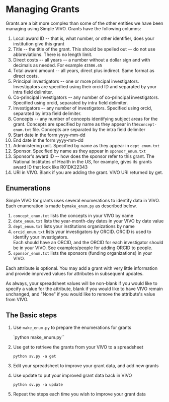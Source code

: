 # Managing Grants

Grants are a bit more complex than some of the other entities we have been managing using Simple VIVO.  Grants
have the following columns:

1. Local award ID -- that is, what number, or other identifier, does your institution give this grant
1. Title -- the title of the grant.  This should be spelled out -- do not use abbreviations.  There is no length limit.
1. Direct costs -- all years -- a number without a dollar sign and with decimals as needed.  For example `43506.45`
1. Total award amount -- all years, direct plus indirect.  Same format as direct costs.
1. Principal investigators -- one or more principal investigators.  Investigators are specified using their orcid ID and separated by your intra field delimiter.
1. Co-principal investigators -- any number of co-principal investigators.  Specified using orcid, separated by intra field delimiter.
1. Investigators -- any number of investigators.  Specified using orcid, separated by intra field delimiter.
1. Concepts -- any number of concepts identifying subject areas for the grant.  Concepts are specified by name as they appear in the`concept-enum.txt` file. Concepts are separated by the intra field delimiter
1. Start date in the form yyyy-mm-dd
1. End date in the form yyyy-mm-dd
1. Administering unit.  Specified by name as they appear in `dept_enum.txt`
1. Sponsor.  Specified by name as they appear in `sponsor_enum.txt`
1. Sponsor's award ID -- how does the sponsor refer to this grant.  The National Institutes of Health in the US, for
example, gives its grants award ID that look like R01DK22343
1. URI in VIVO.  Blank if you are adding the grant.  VIVO URI returned by get.

## Enumerations

Simple VIVO for grants uses several enumerations to identify data in VIVO.  Each enumeration is made by`make_enum.py` 
as described below.

1. `concept_enum.txt` lists the concepts in your VIVO by name
1. `date_enum.txt` lists the year-month-day dates in your VIVO by date value
1. `dept_enum.txt` lists your institutions organizations by name
1. `orcid_enum.txt` lists your investigators by ORCID.  ORCID is used to identify your investigators.  
Each should have an ORCID, and the ORCID for each investigator should be in your VIVO.  See examples/people for
adding ORCID to people.
1. `sponsor_enum.txt` lists the sponsors (funding organizations) in your VIVO.

Each attribute is optional.  You may add a grant with very little information and provide improved values for attributes in subsequent updates.

As always, your spreadsheet values will be non-blank if you would like to specify a value for the attribute, blank if you would like to have VIVO remain unchanged, and "None" if you would like to remove the attribute's value from VIVO.

## The Basic steps

1. Use `make_enum.py` to prepare the enumerations for grants

    `python make_enum.py``

1. Use get to retrieve the grants from your VIVO to a spreadsheet

    `python sv.py -a get`
    
1. Edit your spreadsheet to improve your grant data, and add new grants

1. Use update to put your improved grant data back in VIVO

    `python sv.py -a update`
    
1. Repeat the steps each time you wish to improve your grant data

